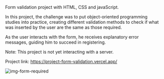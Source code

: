 Form validation project with HTML, CSS and javaScript.

In this project, the challenge was to put object-oriented programming studies into practice, creating different validation methods to check if what was inserted by the user are the same as those required.

As the user interacts with the form, he receives explanatory error messages, guiding him to succeed in registering.

Note: This project is not yet interacting with a server.

Project link: https://project-form-validation.vercel.app/

![img-form-required](https://user-images.githubusercontent.com/99665225/219866323-bea06db9-1fc9-462a-a76b-5620c345a6d1.png)

